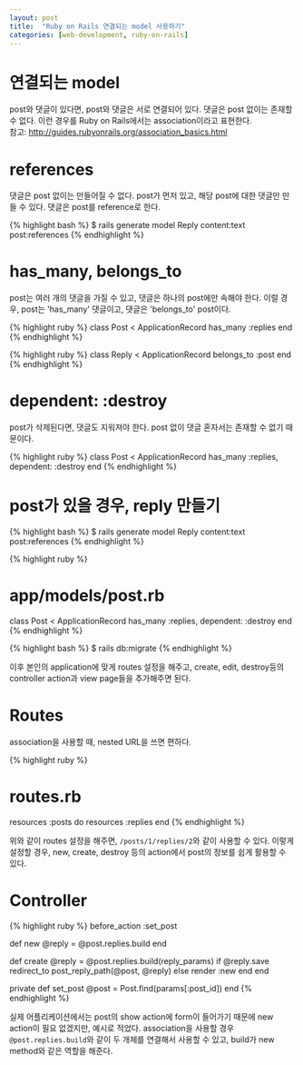 ```yaml
---
layout: post
title:  "Ruby on Rails 연결되는 model 사용하기"
categories: [web-development, ruby-on-rails]
---
```


# 연결되는 model
post와 댓글이 있다면, post와 댓글은 서로 연결되어 있다.
댓글은 post 없이는 존재할 수 없다.
이런 경우를 Ruby on Rails에서는 association이라고 표현한다.<br>
참고: <http://guides.rubyonrails.org/association_basics.html><br>

# references
댓글은 post 없이는 만들어질 수 없다.
post가 먼저 있고, 해당 post에 대한 댓글만 만들 수 있다.
댓글은 post를 reference로 한다.

{% highlight bash %}
$ rails generate model Reply content:text post:references
{% endhighlight %}

# has_many, belongs_to
post는 여러 개의 댓글을 가질 수 있고, 댓글은 하나의 post에만 속해야 한다.
이럴 경우, post는 'has_many' 댓글이고, 댓글은 'belongs_to' post이다.

{% highlight ruby %}
class Post < ApplicationRecord
  has_many :replies
end
{% endhighlight %}

{% highlight ruby %}
class Reply < ApplicationRecord
   belongs_to :post
end
{% endhighlight %}

# dependent: :destroy
post가 삭제된다면, 댓글도 지워져야 한다.
post 없이 댓글 혼자서는 존재할 수 없기 때문이다.

{% highlight ruby %}
class Post < ApplicationRecord
  has_many :replies, dependent: :destroy
end
{% endhighlight %}

# post가 있을 경우, reply 만들기

{% highlight bash %}
$ rails generate model Reply content:text post:references
{% endhighlight %}

{% highlight ruby %}
# app/models/post.rb
class Post < ApplicationRecord
  has_many :replies, dependent: :destroy
end
{% endhighlight %}

{% highlight bash %}
$ rails db:migrate
{% endhighlight %}

이후 본인의 application에 맞게 routes 설정을 해주고, create, edit, destroy등의 controller action과 view page들을 추가해주면 된다.

# Routes
association을 사용할 때, nested URL을 쓰면 편하다.

{% highlight ruby %}
# routes.rb
resources :posts do
  resources :replies
end
{% endhighlight %}

위와 같이 routes 설정을 해주면, <code>/posts/1/replies/2</code>와 같이 사용할 수 있다.
이렇게 설정할 경우, new, create, destroy 등의 action에서 post의 정보를 쉽게 활용할 수 있다.

# Controller

{% highlight ruby %}
before_action :set_post

def new
  @reply = @post.replies.build
end

def create
  @reply = @post.replies.build(reply_params)
  if @reply.save
    redirect_to post_reply_path(@post, @reply)
  else
    render :new
  end
end

private
  def set_post
    @post = Post.find(params[:post_id])
  end
{% endhighlight %}

실제 어플리케이션에서는 post의 show action에 form이 들어가기 때문에 new action이 필요 없겠지만, 예시로 적었다.
association을 사용할 경우 <code>@post.replies.build</code>와 같이 두 개체를 연결해서 사용할 수 있고, build가 new method와 같은 역할을 해준다.